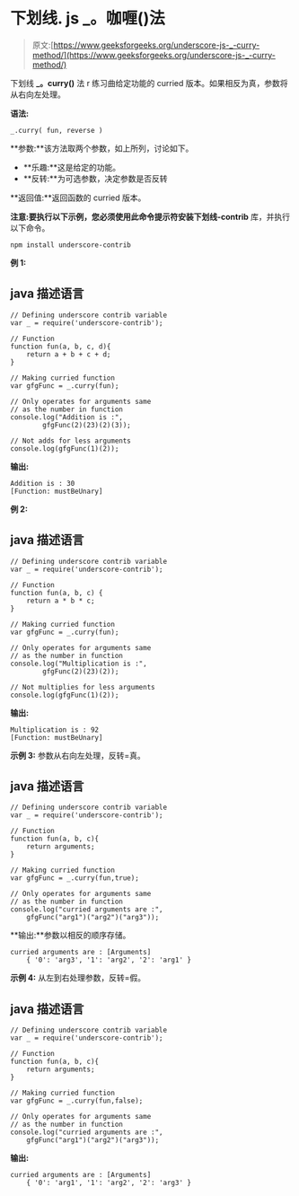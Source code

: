 # 下划线. js _。咖喱()法

> 原文:[https://www.geeksforgeeks.org/underscore-js-_-curry-method/](https://www.geeksforgeeks.org/underscore-js-_-curry-method/)

下划线 **_。curry()** 法 r 练习曲给定功能的 curried 版本。如果相反为真，参数将从右向左处理。

**语法:**

```
_.curry( fun, reverse )

```

**参数:**该方法取两个参数，如上所列，讨论如下。

*   **乐趣:**这是给定的功能。
*   **反转:**为可选参数，决定参数是否反转

**返回值:**返回函数的 curried 版本。

**注意:**要执行以下示例，您必须使用此命令提示符安装**下划线-contrib** 库，并执行以下命令。

```
npm install underscore-contrib

```

**例 1:**

## java 描述语言

```
// Defining underscore contrib variable
var _ = require('underscore-contrib'); 

// Function
function fun(a, b, c, d){
    return a + b + c + d;
}

// Making curried function
var gfgFunc = _.curry(fun);

// Only operates for arguments same
// as the number in function
console.log("Addition is :",
        gfgFunc(2)(23)(2)(3));

// Not adds for less arguments
console.log(gfgFunc(1)(2));
```

**输出:**

```
Addition is : 30
[Function: mustBeUnary]
```

**例 2:**

## java 描述语言

```
// Defining underscore contrib variable
var _ = require('underscore-contrib'); 

// Function
function fun(a, b, c) {
    return a * b * c;
}

// Making curried function
var gfgFunc = _.curry(fun);

// Only operates for arguments same
// as the number in function
console.log("Multiplication is :",
        gfgFunc(2)(23)(2));

// Not multiplies for less arguments
console.log(gfgFunc(1)(2));
```

**输出:**

```
Multiplication is : 92
[Function: mustBeUnary]

```

**示例 3:** 参数从右向左处理，反转=真。

## java 描述语言

```
// Defining underscore contrib variable
var _ = require('underscore-contrib'); 

// Function
function fun(a, b, c){
    return arguments;
}

// Making curried function
var gfgFunc = _.curry(fun,true);

// Only operates for arguments same
// as the number in function
console.log("curried arguments are :",
    gfgFunc("arg1")("arg2")("arg3"));
```

**输出:**参数以相反的顺序存储。

```
curried arguments are : [Arguments] 
    { '0': 'arg3', '1': 'arg2', '2': 'arg1' }

```

**示例 4:** 从左到右处理参数，反转=假。

## java 描述语言

```
// Defining underscore contrib variable
var _ = require('underscore-contrib'); 

// Function
function fun(a, b, c){
    return arguments;
}

// Making curried function
var gfgFunc = _.curry(fun,false);

// Only operates for arguments same
// as the number in function
console.log("curried arguments are :",
    gfgFunc("arg1")("arg2")("arg3"));
```

**输出:**

```
curried arguments are : [Arguments] 
    { '0': 'arg1', '1': 'arg2', '2': 'arg3' }

```